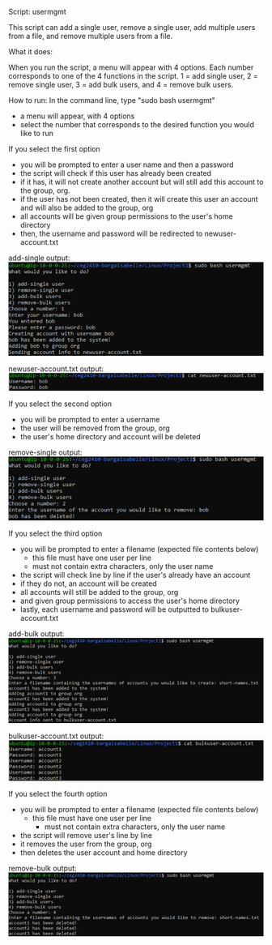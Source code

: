 
Script: usermgmt

This script can add a single user, remove a single user, add multiple users from a file, and remove multiple users from a file.

What it does:

When you run the script, a menu will appear with 4 options. Each number corresponds to one of the 4 functions in the script. 1 = add single user, 2 = remove single user, 3 = add bulk users, and 4 = remove bulk users.

How to run:
In the command line, type "sudo bash usermgmt"
- a menu will appear, with 4 options
- select the number that corresponds to the desired function you would like to run

If you select the first option
- you will be prompted to enter a user name and then a password
- the script will check if this user has already been created
- if it has, it will not create another account but will still add this account to the group, org. 
- if the user has not been created, then it will create this user an account and will also be added to the group, org 
- all accounts will be given group permissions to the user's home directory
- then, the username and password will be redirected to newuser-account.txt

add-single output:
![script 1 output](script1proof.png)

newuser-account.txt output:
![newuser-account.txt output](output1proof.png)

If you select the second option
- you will be prompted to enter a username
- the user will be removed from the group, org
- the user's home directory and account will be deleted

remove-single output:
![script 2 output](script2proof.png)

If you select the third option
- you will be prompted to enter a filename (expected file contents below)
	- this file must have one user per line
	- must not contain extra characters, only the user name
- the script will check line by line if the user's already have an account
- if they do not, an account will be created
- all accounts will still be added to the group, org
- and given group permissions to access the user's home directory
- lastly, each username and password will be outputted to bulkuser-account.txt

add-bulk output:
![script 3 output](script3proof.png)

bulkuser-account.txt output:
![bulkuser-account.txt output](output2proof.png)

If you select the fourth option
- you will be prompted to enter a filename (expected file contents below)
	- this file must have one user per line
        - must not contain extra characters, only the user name
- the script will remove user's line by line
- it removes the user from the group, org
- then deletes the user account and home directory

remove-bulk output:
![script 4 output](script4proof.png)
